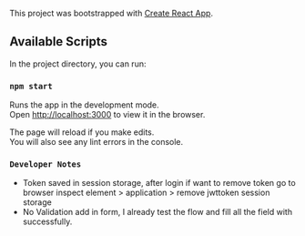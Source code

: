 This project was bootstrapped with [Create React App](https://github.com/facebook/create-react-app).

## Available Scripts

In the project directory, you can run:

### `npm start`

Runs the app in the development mode.<br>
Open [http://localhost:3000](http://localhost:3000) to view it in the browser.

The page will reload if you make edits.<br>
You will also see any lint errors in the console.

### `Developer Notes`

- Token saved in session storage, after login if want to remove token go to browser inspect element > application > remove jwttoken session storage
- No Validation add in form, I already test the flow and fill all the field with successfully.